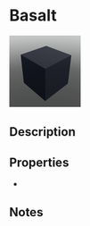 # Basalt

![Basalt](../Cropped_Blocks/Terrain/Basalt.png)

## Description
<!-- Write a description for this block -->

## Properties
- <!-- List block properties here -->

## Notes
<!-- Any extra notes -->
